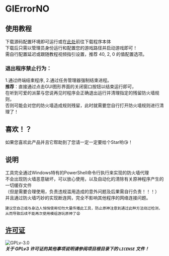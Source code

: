 # GIErrorNO

## 使用教程
下载源码配置环境即可运行或在[此处](https://github.com/baobaobaoPY/GIErrorNO/releases)前往下载程序本体  
下载后只需以管理员身份运行和配置您的游戏路径并启动游戏即可！  
需自行配置延迟或跟随教程视频指引设置，推荐 40, 2, 0 的值配置选项。
### 退出程序禁止行为：
1.通过终端结束程序, 2.通过任务管理器强制结束进程。  
**推荐**：直接通过点击GUI图形界面的关闭窗口按钮以结束运行即可，  
在听到可爱的派蒙与您说再见时程序会正确退出运行并清理指定的残留防火墙规则，  
否则可能会对您的防火墙造成规则残留，此时就需要您自行打开防火墙规则进行清理了！

## 喜欢！？
如果您喜欢此产品并且它帮助到了您请一定一定要给个Star哟😘！  

## 说明
工具完全通过Windows特有的PowerShell命令行执行来实现的防火墙代理  
不会出现防火墙恶意破坏，可以放心使用，以及自动化的清除有关原神程序产生的一切缓存文件  
（但是需要合理使用，负责违规滥用造成的意外问题及后果需自行负责！！！）  
并且通过防火墙巧妙的实现断连网，完全不影响其他程序的网络连接问题。 
```
建议您自己或与身边人悄悄使用切勿大量传播此工具，防止原神注意到通过此种方法绕过检测，
从而导致后续不能再次使用模组游玩原神了😩
```


## [许可证](https://www.gnu.org/licenses/gpl-3.0.html)  
![GPLv-3.0](https://www.gnu.org/graphics/gplv3-or-later.png)  
***关于 GPLv3 许可证的其他事项说明请参阅项目根目录下的 `LICENSE` 文件！***  
